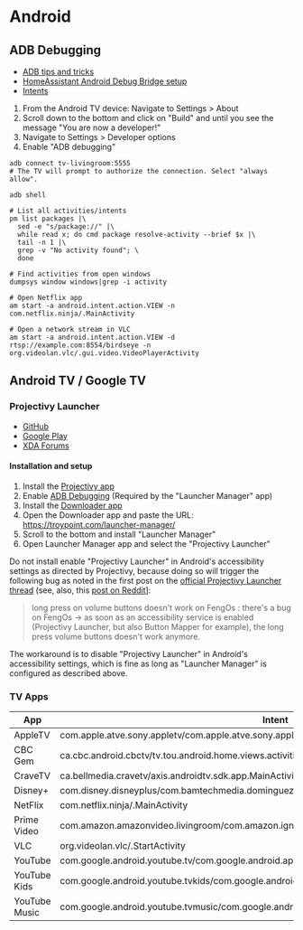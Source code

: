 # Android

## ADB Debugging

* [ADB tips and tricks](https://www.xda-developers.com/adb-tips-tricks/)
* [HomeAssistant Android Debug Bridge setup](https://www.home-assistant.io/integrations/androidtv/#adb-setup)
* [Intents](https://gist.github.com/mcfrojd/9e6875e1db5c089b1e3ddeb7dba0f304)

1. From the Android TV device: Navigate to Settings > About
1. Scroll down to the bottom and click on "Build" and until you see the message "You are now a developer!"
1. Navigate to Settings > Developer options
1. Enable "ADB debugging"
 
```
adb connect tv-livingroom:5555
# The TV will prompt to authorize the connection. Select "always allow".

adb shell

# List all activities/intents
pm list packages |\
  sed -e "s/package://" |\
  while read x; do cmd package resolve-activity --brief $x |\
  tail -n 1 |\
  grep -v "No activity found"; \
  done

# Find activities from open windows
dumpsys window windows|grep -i activity

# Open Netflix app
am start -a android.intent.action.VIEW -n com.netflix.ninja/.MainActivity

# Open a network stream in VLC
am start -a android.intent.action.VIEW -d rtsp://example.com:8554/birdseye -n org.videolan.vlc/.gui.video.VideoPlayerActivity
```

## Android TV / Google TV

### Projectivy Launcher

* [GitHub](https://github.com/spocky/miproja1)
* [Google Play](https://play.google.com/store/apps/details?id=com.spocky.projengmenu&hl=en_CA)
* [XDA Forums](https://xdaforums.com/t/app-android-tv-projectivy-launcher.4436549/)

#### Installation and setup

1. Install the [Projectivy app](https://play.google.com/store/apps/details?id=com.spocky.projengmenu&hl=en_CA)
1. Enable [ADB Debugging](#adb-debugging) (Required by the "Launcher Manager" app)
1. Install the [Downloader app](https://play.google.com/store/apps/details?id=com.esaba.downloader&hl=en)
1. Open the Downloader app and paste the URL: https://troypoint.com/launcher-manager/
1. Scroll to the bottom and install "Launcher Manager"
1. Open Launcher Manager app and select the "Projectivy Launcher"

Do not install enable "Projectivy Launcher" in Android's accessibility settings as directed by Projectivy, because
doing so will trigger the following bug as noted in the first post on the [official Projectivy Launcher thread](https://xdaforums.com/t/app-android-tv-projectivy-launcher.4436549/#post-86794031) (see, also, this [post on Reddit](https://www.reddit.com/r/AndroidTV/comments/1bictvi/projectivity_launcher_and_soundbar_volume_issue/)]:

> long press on volume buttons doesn't work on FengOs : there's a bug on FengOs -> as soon as an accessibility service is enabled (Projectivy Launcher, but also Button Mapper for example), the long press volume buttons doesn't work anymore.

The workaround is to disable "Projectivy Launcher" in Android's accessibility settings, which is fine as long as "Launcher Manager" is configured as described above.

### TV Apps 

App | Intent
--- | ---
AppleTV | com.apple.atve.sony.appletv/com.apple.atve.sony.appletv.MainActivity
CBC Gem | ca.cbc.android.cbctv/tv.tou.android.home.views.activities.MainActivityTv
CraveTV | ca.bellmedia.cravetv/axis.androidtv.sdk.app.MainActivity
Disney+ | com.disney.disneyplus/com.bamtechmedia.dominguez.main.MainActivity
NetFlix | com.netflix.ninja/.MainActivity
Prime Video | com.amazon.amazonvideo.livingroom/com.amazon.ignition.IgnitionActivity
VLC | org.videolan.vlc/.StartActivity
YouTube | com.google.android.youtube.tv/com.google.android.apps.youtube.tv.activity.ShellActivity
YouTube Kids | com.google.android.youtube.tvkids/com.google.android.apps.youtube.tvkids.activity.MainActivity 
YouTube Music | com.google.android.youtube.tvmusic/com.google.android.apps.youtube.tvmusic.activity.MainActivity
